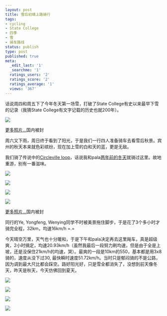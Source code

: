 ```yaml
---
layout: post
title: 雪后初晴上路骑行
tags:
- cycling
- State College
- 四季
- 雪
- 骑车路线
status: publish
type: post
published: true
meta:
  _edit_last: '1'
  _searchme: '1'
  ratings_users: '2'
  ratings_score: '2'
  ratings_average: '1'
  views: '367'
---
```

话说周四和周五下了今年冬天第一场雪，打破了State College有史以来最早下雪的记录（我猜State College有文字记载的历史也就200年）。

![](https://dl.dropboxusercontent.com/u/308058/blogimages/2010/07/img_0482.jpg)

[更多照片...](http://picasaweb.google.com/MaZhaorong/FirstSnow)国内被封

周六又下雨，周日终于看到了阳光，于是我们一行四人准备骑车去看雪后秋景。宾州的秋天本来就色彩缤纷，现在加上雪的白和天的蓝，更是无敌。

我们骑了传说中的<a href="http://www.thealleghenies.com/bike_onroad.aspx?t=46" target="_blank">Circleville loop</a>，话说我和pala<a href="http://azaleasays.com/2007/12/16/cycling-lower-than-ice-point/" target="_blank">两年前的冬天</a>就骑过这里。故地重游，别有一番滋味。


![](http://azaleasays.files.wordpress.com/2009/10/img_0530.jpg)

![](https://dl.dropboxusercontent.com/u/308058/blogimages/2010/07/img_0548.jpg)

![](http://azaleasays.files.wordpress.com/2009/10/img_0577.jpg)

![](https://dl.dropboxusercontent.com/u/308058/blogimages/2010/07/img_0585.jpg)

[更多照片...](http://picasaweb.google.com/MaZhaorong/BikingCircleville)国内被封

同行的Ye, Yongfeng, Wenying同学不时被美景拖住脚步，于是花了3个多小时才骑完全程，32km，均速16km/h =.=

今天晴空万里，天气也十分暖和，于是下午和pala决定再去这里飚车，真是超级爽，2小时搞定，均速20.93km/h（虽然我最后一段努力刷均速，但是由于全是上坡，还是没保住21km/h的均速，哭）。最爽的一段是10km的550，基本都是用3x8骑的，速度从没下过30, 最快瞬时速度51.72km/h。当时只是郁闷骑的不是公路，因为调到最大尺比都会踩空。路好阳光好，只是雪全都消失了，没想到前天像冬天，昨天是秋天，今天仿佛回到夏天。

![](https://dl.dropboxusercontent.com/u/308058/blogimages/2010/07/dscn1065.jpg)

![](http://azaleasays.files.wordpress.com/2009/10/img_0613-1.jpg)

![](https://dl.dropboxusercontent.com/u/308058/blogimages/2010/07/img_0615-1.jpg)

![](http://azaleasays.files.wordpress.com/2009/10/img_0616.jpg)
